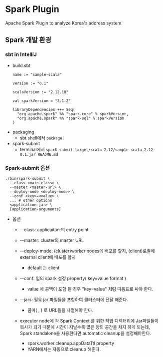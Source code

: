 # Spark Plugin

Apache Spark Plugin to analyze Korea's address system

## Spark 개발 환경
### sbt in IntelliJ
- build.sbt
  ```
  name := "sample-scala"

  version := "0.1"

  scalaVersion := "2.12.10"

  val sparkVersion = "3.1.2"

  libraryDependencies ++= Seq(
    "org.apache.spark" %% "spark-core" % sparkVersion,
    "org.apache.spark" %% "spark-sql" % sparkVersion
  )
  ```
- packaging
  - sbt shell에서 `package`
- spark-submit
  - terminal에서 `spark-submit target/scala-2.12/sample-scala_2.12-0.1.jar README.md`

### Spark-submit 옵션
```
./bin/spark-submit \
  --class <main-class> \
  --master <master-url> \
  --deploy-mode <deploy-mode> \
  --conf <key>=<value> \
  ... # other options
  <application-jar> \
  [application-arguments]
```
- 옵션
  - --class: applicaiton 의 entry point

  - --master: cluster의 master URL

  - --deploy-mode: (cluster)worker nodes에 배포를 할지, (client)로컬에 external client에 배포를 할지

    - default 는 client

  - --conf: 임의 spark 설정 property( key=value format )

    - value 에 공백이 포함 된 경우 "key=value" 처럼 따옴표로 싸야 한다.

  - --jars: 필요 jar 파일들을 포함하여 클러스터에 전달 해준다.

    - 콤마( , ) 로 URL들을 나열해야 한다.

  - executor node에 각 Spark Context 를 위한 작업 디렉터리에 Jar파일들이 복사가 되기 때문에 시간이 지날수록 많은 양의 공간을 차지 하게 되는데, Spark standalone을 사용한다면 automatic cleanup을 설정해야한다.
    - spark.worker.cleanup.appDataTtl property
    - YARN에서는 자동으로 cleanup 해준다. 
